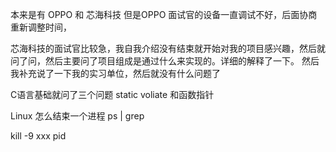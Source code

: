 
本来是有 OPPO 和 芯海科技
但是OPPO 面试官的设备一直调试不好，后面协商重新调整时间，

芯海科技的面试官比较急，我自我介绍没有结束就开始对我的项目感兴趣，然后就问了问，然后主要问了项目组成是通过什么来实现的。详细的解释了一下。
然后我补充说了一下我的实习单位，然后就没有什么问题了

C语言基础就问了三个问题
static 
voliate
和函数指针

Linux 怎么结束一个进程  ps | grep 

kill -9 xxx  pid

